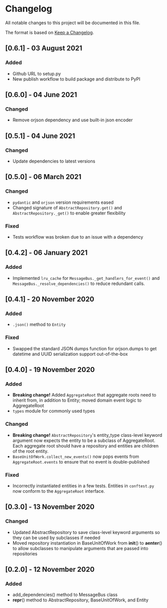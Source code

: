 # Changelog

All notable changes to this project will be documented in this file.

The format is based on [Keep a Changelog](https://keepachangelog.com/en/1.0.0/).

## [0.6.1] - 03 August 2021
### Added
- Github URL to setup.py
- New publish workflow to build package and distribute to PyPI

## [0.6.0] - 04 June 2021
### Changed
- Remove orjson dependency and use built-in json encoder

## [0.5.1] - 04 June 2021
### Changed
- Update dependencies to latest versions

## [0.5.0] - 06 March 2021
### Changed
- `pydantic` and `orjson` version requirements eased
- Changed signature of `AbstractRepository.get()` and `AbstractRepository._get()` to
  enable greater flexibility

### Fixed
- Tests workflow was broken due to an issue with a dependency

## [0.4.2] - 06 January 2021
### Added
- Implemented `lru_cache` for `MessageBus._get_handlers_for_event()` and
  `MessageBus._resolve_dependencies()` to reduce redundant calls.

## [0.4.1] - 20 November 2020
### Added
- `.json()` method to `Entity`

### Fixed
- Swapped the standard JSON dumps function for orjson.dumps to get datetime and UUID
  serialization support out-of-the-box

## [0.4.0] - 19 November 2020
### Added
- **Breaking change!** Added `AggregateRoot` that aggregate roots need to inherit from,
  in addition to Entity; moved domain event logic to AggregateRoot
- `types` module for commonly used types

### Changed
- **Breaking change!** `AbstractRepository`'s entity_type class-level keyword argument
  now expects the entity to be a subclass of AggregateRoot. Each aggregate root should
  have a repository and entities are children of the root entity.
- `BaseUnitOfWork.collect_new_events()` now pops events from `AggregateRoot.events` to
  ensure that no event is double-published

### Fixed
- Incorrectly instantiated entities in a few tests. Entities in `conftest.py` now
  conform to the `AggregateRoot` interface.

## [0.3.0] - 13 November 2020
### Changed
- Updated AbstractRepository to save class-level keyword arguments so they can be used
  by subclasses if needed
- Moved repository instantiation in BaseUnitOfWork from __init__() to __aenter__() to
  allow subclasses to manipulate arguments that are passed into repositories

## [0.2.0] - 12 November 2020
### Added
- add_dependencies() method to MessageBus class
- __repr__() method to AbstractRepository, BaseUnitOfWork, and Entity
